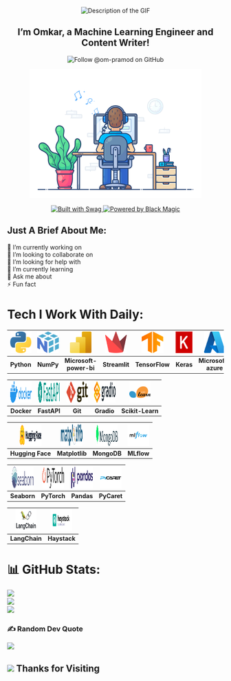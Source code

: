 <p align="center">
  <img src="https://user-images.githubusercontent.com/74750414/167504857-4129cbc1-2d10-4478-be39-3c1a3bee2dbc.gif" alt="Description of the GIF" width="400">
</p>
<h2 align="center"><b>I’m Omkar, a Machine Learning Engineer and Content Writer!</b></h2>
<div align="center">
  <a href="https://github.com/om-pramod" style="text-decoration: none;">
    <img src="https://img.shields.io/badge/Follow%20Me-GitHub-blue?style=for-the-badge&logo=github" alt="Follow @om-pramod on GitHub">
  </a>
</div>
<p align="center">
  <img src="https://raw.githubusercontent.com/andreapollastri/andreapollastri/main/intro.gif" alt="Description of the GIF" width="400">
</p>

<p align="center">
  <a href="https://forthebadge.com">
    <img src="https://forthebadge.com/images/badges/built-with-swag.svg" alt="Built with Swag">
  </a>
  <a href="https://forthebadge.com">
    <img src="https://forthebadge.com/images/badges/powered-by-black-magic.svg" alt="Powered by Black Magic">
  </a>
</p>


## Just A Brief About Me:
🔭 I’m currently working on<br>👯 I’m looking to collaborate on<br>🤝 I’m looking for help with<br>🌱 I’m currently learning<br>💬 Ask me about<br>⚡ Fun fact


# Tech I Work With Daily:
| <img src="https://github.com/ompramod2199/Assets/blob/main/python.svg" width="50" height="50"> | <img src="https://github.com/ompramod2199/Assets/blob/main/numpy.svg" width="50" height="50"> | <img src="https://github.com/ompramod2199/Assets/blob/main/microsoft-power-bi.svg" width="50" height="50"> | <img src="https://github.com/ompramod2199/Assets/blob/main/streamlit.svg" width="50" height="50"> | <img src="https://github.com/ompramod2199/Assets/blob/main/tensorflow.svg" width="50" height="50"> | <img src="https://github.com/ompramod2199/Assets/blob/main/Keras.svg" width="50" height="50"> | <img src="https://github.com/ompramod2199/Assets/blob/main/microsoft-azure.svg" width="50" height="50"> |<img src="https://github.com/ompramod2199/Assets/blob/main/mysql.svg" width="50" height="50"> |
|:--:|:--:|:--:|:--:|:--:|:--:|:--:|:--:|
| **Python** | **NumPy** | **Microsoft-power-bi** | **Streamlit** | **TensorFlow** | **Keras** | **Microsoft-azure** | **Mysql** |

| <img src="https://github.com/ompramod2199/Assets/blob/main/docker.svg" width="50" height="50"> | <img src="https://github.com/ompramod2199/Assets/blob/main/fastapi.svg" width="50" height="50"> | <img src="https://github.com/ompramod2199/Assets/blob/main/git.svg" width="50" height="50"> | <img src="https://github.com/ompramod2199/Assets/blob/main/gradio.svg" width="50" height="50"> | <img src="https://github.com/ompramod2199/Assets/blob/main/scikit-learn.svg" width="50" height="50"> |
|:--:|:--:|:--:|:--:|:--:|
| **Docker** | **FastAPI** | **Git** | **Gradio** | **Scikit-Learn** |

| <img src="https://github.com/ompramod2199/Assets/blob/main/hugging-face.svg" width="50" height="50"> | <img src="https://github.com/ompramod2199/Assets/blob/main/matplotlib.svg" width="50" height="50"> | <img src="https://github.com/ompramod2199/Assets/blob/main/mongodb.svg" width="50" height="50"> | <img src="https://github.com/ompramod2199/Assets/blob/main/mlflow.png" width="50" height="50"> |
|:--:|:--:|:--:|:--:|
| **Hugging Face** | **Matplotlib** | **MongoDB** | **MLflow** |

| <img src="https://github.com/ompramod2199/Assets/blob/main/seaborn.svg" width="50" height="50"> | <img src="https://github.com/ompramod2199/Assets/blob/main/pytorch.svg" width="50" height="50"> | <img src="https://github.com/ompramod2199/Assets/blob/main/pandas.svg" width="50" height="50"> | <img src="https://github.com/ompramod2199/Assets/blob/main/pycaret.png" width="50" height="50"> |
|:--:|:--:|:--:|:--:|
| **Seaborn** | **PyTorch** | **Pandas** | **PyCaret** |

| <img src="https://github.com/ompramod2199/Assets/blob/main/Langchain.png" width="50" height="50"> |<img src="https://github.com/ompramod2199/Assets/blob/main/Haystack.png" width="50" height="50">|
|:--:|:--:|
| **LangChain** | **Haystack** |

# 📊 GitHub Stats:
![](https://github-readme-stats.vercel.app/api?username=om-pramod&theme=dark&hide_border=false&include_all_commits=true&count_private=false)<br/>
![](https://github-readme-streak-stats.herokuapp.com/?user=om-pramod&theme=dark&hide_border=false)<br/>
![](https://github-readme-stats.vercel.app/api/top-langs/?username=om-pramod&theme=dark&hide_border=false&include_all_commits=true&count_private=false&layout=compact)

### ✍️ Random Dev Quote
![](https://quotes-github-readme.vercel.app/api?type=horizontal&theme=light)

## <img src="https://user-images.githubusercontent.com/74038190/216122041-518ac897-8d92-4c6b-9b3f-ca01dcaf38ee.png" width="30" /> Thanks for Visiting
